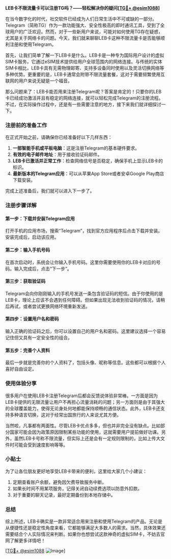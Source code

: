 **LEB卡不限流量卡可以注册TG吗？——轻松解决你的疑问[[TG💪+ @esim1088](https://t.me/s/esim1088)]**

在当今数字化的时代，社交软件已经成为人们日常生活中不可或缺的一部分。Telegram（简称TG）作为一款功能强大、安全性极高的即时通讯工具，受到了全球用户的广泛欢迎。然而，对于一些新用户来说，可能对如何使用TG存在疑惑，尤其是关于网络卡的问题。今天，我们就来聊聊LEB卡这种不限流量卡是否能够顺利注册和使用Telegram。

首先，让我们简单了解一下LEB卡是什么。LEB卡是一种专为国际用户设计的虚拟SIM卡服务，它通过eSIM技术提供给用户全球范围内的网络连接。与传统的实体SIM卡相比，LEB卡具有无需物理邮寄、支持多设备同时使用以及灵活切换网络等多种优势。更重要的是，LEB卡通常会附带不限流量套餐，这对于需要频繁使用互联网的用户来说无疑是一个福音。

那么问题来了：LEB卡能否用来注册Telegram呢？答案是肯定的！只要你的LEB卡已经成功激活并且有稳定的网络连接，就可以轻松完成Telegram的注册流程。不过，在实际操作过程中，还是有一些需要注意的地方，接下来我们就详细探讨一下。

### 注册前的准备工作

在正式开始之前，请确保你已经准备好以下几样东西：
1. **一部智能手机或平板电脑**：这是注册Telegram的基本硬件要求。
2. **有效的电子邮件地址**：用于接收验证码邮件。
3. **LEB卡已激活并正常工作**：检查网络信号是否稳定，确保手机上显示LEB卡的标识。
4. **最新版本的Telegram应用**：可以从苹果App Store或者安卓Google Play商店下载安装。

完成上述准备后，我们就可以进入下一步了。

### 注册步骤详解

#### 第一步：下载并安装Telegram应用
打开手机的应用市场，搜索“Telegram”，找到官方应用程序后点击下载并安装。安装完成后，启动该应用。

#### 第二步：输入手机号码
在首次启动时，系统会让你输入手机号码。这里你需要使用你的LEB卡对应的号码。输入完成后，点击“下一步”。

#### 第三步：获取验证码
Telegram会向你刚刚输入的手机号发送一条包含验证码的短信。由于你使用的是LEB卡，理论上应该不会遇到任何障碍。但如果出现无法收到验证码的情况，请稍后再试，或者尝试更换网络环境重新发送。

#### 第四步：设置用户名和密码
输入正确的验证码之后，你可以设置自己的用户名和密码。这里建议选择一个容易记住但又具有一定安全性的组合。

#### 第五步：完善个人资料
最后一步就是完善你的个人资料了，包括头像、昵称等信息。这些都可以根据个人喜好自由设定。

### 使用体验分享

很多用户在使用LEB卡注册Telegram后都会反馈说体验非常棒。一方面是因为LEB卡提供的无限流量让用户不再担心流量消耗的问题；另一方面则是由于其强大的全球覆盖能力，使得无论身处何地都能保持顺畅的通信状态。此外，LEB卡还支持多种语言切换，这对于经常出国旅行的人来说尤其方便。

当然啦，凡事都有两面性。尽管LEB卡优点多多，但也并非完全没有缺点。比如部分国家可能会因为政策原因限制某些功能的使用，这就需要用户提前做好功课。另外，虽然LEB卡号称不限流量，但实际上还是会有一定规则限制的，比如上传大文件时可能会受到速度影响等等。

### 小贴士

为了让各位朋友更好地享受LEB卡带来的便利，这里给大家几个小建议：
1. 定期查看账户余额，避免因欠费导致服务中断。
2. 如果长时间不用某项服务，记得关闭自动续费选项以防意外扣款。
3. 对于重要的聊天记录，最好定期备份到本地存储中。

### 总结

综上所述，LEB卡确实是一款非常适合用来注册和使用Telegram的产品。无论是从便捷性还是稳定性角度来看，它都能够满足大多数人的需求。当然，具体效果还需要结合个人实际情况来判断。如果你也想尝试这款神奇的虚拟SIM卡，不妨去官网了解更多详情吧！

[[TG💪+ @esim1088](https://t.me/s/esim1088) ![Image](https://i.postimg.cc/4NQfJmqS/Snipaste-2025-05-13-00-14-12.png)]